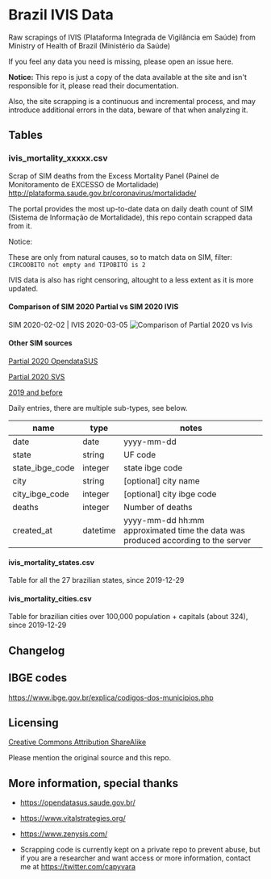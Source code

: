 # Brazil IVIS Data
Raw scrapings of IVIS (Plataforma Integrada de Vigilância em Saúde) from Ministry of Health of Brazil (Ministério da Saúde)

If you feel any data you need is missing, please open an issue here.

**Notice:** 
This repo is just a copy of the data available at the site and isn't responsible for it, please read their documentation.

Also, the site scrapping is a continuous and incremental process, and may introduce additional errors in the data, beware of that when analyzing it.

## Tables

### ivis_mortality_xxxxx.csv
Scrap of SIM deaths from the Excess Mortality Panel (Painel de Monitoramento de EXCESSO de Mortalidade) http://plataforma.saude.gov.br/coronavirus/mortalidade/

The portal provides the most up-to-date data on daily death count of SIM (Sistema de Informação de Mortalidade), this repo contain scrapped data from it.

Notice: 

These are only from natural causes, so to match data on SIM, filter: `CIRCOOBITO not empty and TIPOBITO is 2`

IVIS data is also has right censoring, altought to a less extent as it is more updated.

#### Comparison of SIM 2020 Partial vs SIM 2020 IVIS
SIM 2020-02-02 | IVIS 2020-03-05
![Comparison of Partial 2020 vs Ivis](https://i.imgur.com/RXXdnb7.png)

#### Other SIM sources

[Partial 2020 OpendataSUS](https://opendatasus.saude.gov.br/dataset/sistema-de-informacao-sobre-mortalidade) 

[Partial 2020 SVS](http://svs.aids.gov.br/dantps/centrais-de-conteudos/dados-abertos/sim/)

[2019 and before](http://tabnet.datasus.gov.br/cgi/deftohtm.exe?sim/cnv/obt10uf.def)

Daily entries, there are multiple sub-types, see below.

| name | type | notes |
|-----------------|---------|-----------------------------------------------------|
| date | date | yyyy-mm-dd |
| state | string | UF code |
| state_ibge_code | integer | state ibge code |
| city | string | [optional] city name |
| city_ibge_code | integer | [optional] city ibge code |
| deaths | integer | Number of deaths |
| created_at | datetime | yyyy-mm-dd hh:mm<br>approximated time the data was produced according to the server |

#### ivis_mortality_states.csv
Table for all the 27 brazilian states, since 2019-12-29

#### ivis_mortality_cities.csv
Table for brazilian cities over 100,000 population + capitals (about 324), since 2019-12-29

## Changelog

## IBGE codes
https://www.ibge.gov.br/explica/codigos-dos-municipios.php

## Licensing
[Creative Commons Attribution ShareAlike](https://creativecommons.org/licenses/by-sa/4.0/)

Please mention the original source and this repo.

## More information, special thanks
- https://opendatasus.saude.gov.br/
- https://www.vitalstrategies.org/
- https://www.zenysis.com/ 

- Scrapping code is currently kept on a private repo to prevent abuse, but if you are a researcher and want access or more information, contact me at https://twitter.com/capyvara
